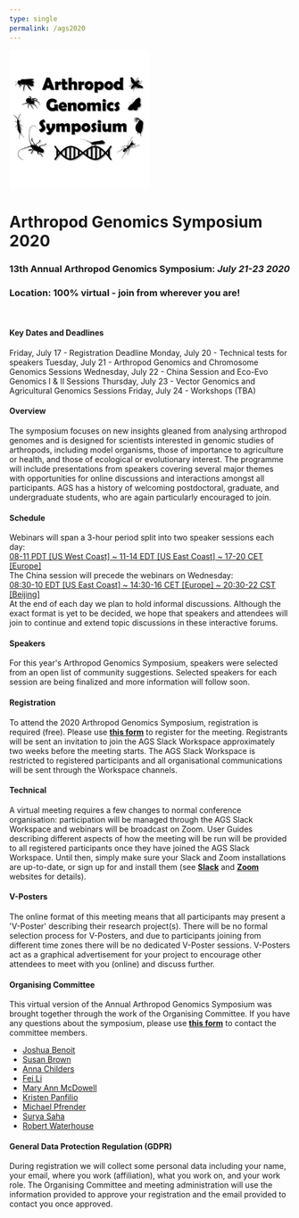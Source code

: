 ```yaml
---
type: single
permalink: /ags2020
---
```

<img src="/images/ags-icon.PNG" width="250"> 

# **Arthropod Genomics Symposium 2020**
### **13th Annual Arthropod Genomics Symposium: *July 21-23 2020***
### **Location: 100% virtual - join from wherever you are!**
&nbsp;
#### **Key Dates and Deadlines**
Friday, July 17 - Registration Deadline
Monday, July 20 - Technical tests for speakers
Tuesday, July 21 - Arthropod Genomics and Chromosome Genomics Sessions
Wednesday, July 22 - China Session and Eco-Evo Genomics I &amp; II Sessions
Thursday, July 23 - Vector Genomics and Agricultural Genomics Sessions
Friday, July 24 - Workshops (TBA)

#### **Overview**
The symposium focuses on new insights gleaned from analysing arthropod genomes and is designed for scientists interested in genomic studies of arthropods, including model organisms, those of importance to agriculture or health, and those of ecological or evolutionary interest. The programme will include presentations from speakers covering several major themes with opportunities for online discussions and interactions amongst all participants. AGS has a history of welcoming postdoctoral, graduate, and undergraduate students, who are again particularly encouraged to join.

#### **Schedule**
Webinars will span a 3-hour period split into two speaker sessions each day:\
[08-11 PDT [US West Coast] ~ 11-14 EDT [US East Coast] ~ 17-20 CET [Europe]](https://www.timeanddate.com/worldclock/fixedtime.html?msg=Arthropod+Genomics+Symposium+2020&amp;iso=20200721T11&amp;p1=179&amp;ah=3)\
The China session will precede the webinars on Wednesday:\
[08:30-10 EDT [US East Coast] ~ 14:30-16 CET [Europe] ~ 20:30-22 CST [Beijing]](https://www.timeanddate.com/worldclock/fixedtime.html?msg=Arthropod+Genomics+Symposium+2020+China+Session&amp;iso=20200722T0830&amp;p1=179&amp;ah=1&amp;am=30)\
At the end of each day we plan to hold informal discussions. Although the exact format is yet to be decided, we hope that speakers and attendees will join to continue and extend topic discussions in these interactive forums.

#### **Speakers**
For this year&#39;s Arthropod Genomics Symposium, speakers were selected from an open list of community suggestions. Selected speakers for each session are being finalized and more information will follow soon.

#### **Registration**
To attend the 2020 Arthropod Genomics Symposium, registration is required (free). Please use [**this form**](https://forms.gle/XgEHUvf41zgDaKCW8) to register for the meeting. Registrants will be sent an invitation to join the AGS Slack Workspace approximately two weeks before the meeting starts. The AGS Slack Workspace is restricted to registered participants and all organisational communications will be sent through the Workspace channels.

#### **Technical**
A virtual meeting requires a few changes to normal conference organisation: participation will be managed through the AGS Slack Workspace and webinars will be broadcast on Zoom. User Guides describing different aspects of how the meeting will be run will be provided to all registered participants once they have joined the AGS Slack Workspace. Until then, simply make sure your Slack and Zoom installations are up-to-date, or sign up for and install them (see [**Slack**](https://slack.com/) and [**Zoom**](https://zoom.us/) websites for details).

#### **V-Posters**
The online format of this meeting means that all participants may present a &#39;V-Poster&#39; describing their research project(s). There will be no formal selection process for V-Posters, and due to participants joining from different time zones there will be no dedicated V-Poster sessions. V-Posters act as a graphical advertisement for your project to encourage other attendees to meet with you (online) and discuss further.

#### **Organising Committee**
This virtual version of the Annual Arthropod Genomics Symposium was brought together through the work of the Organising Committee. If you have any questions about the symposium, please use [**this form**](https://forms.gle/vNnCf2sE2wg7nA7g7) to contact the committee members.

- [Joshua Benoit](http://insectphysiology.uc.edu/labmembers.html)
- [Susan Brown](https://www.k-state.edu/biology/people/tenure/brown/)
- [Anna Childers](https://www.ars.usda.gov/people-locations/person?person-id=51956)
- [Fei Li](https://person.zju.edu.cn/en/lifei)
- [Mary Ann McDowell](https://biology.nd.edu/people/mary-ann-mcdowell/)
- [Kristen Panfilio](https://warwick.ac.uk/fac/sci/lifesci/people/kpanfilio/)
- [Michael Pfrender](https://biology.nd.edu/people/michael-pfrender/)
- [Surya Saha](https://btiscience.org/explore-bti/directory/ss2489@cornell.edu/)
- [Robert Waterhouse](https://rmwaterhouse.org/)

#### **General Data Protection Regulation (GDPR)**
During registration we will collect some personal data including your name, your email, where you work (affiliation), what you work on, and your work role. The Organising Committee and meeting administration will use the information provided to approve your registration and the email provided to contact you once approved.
